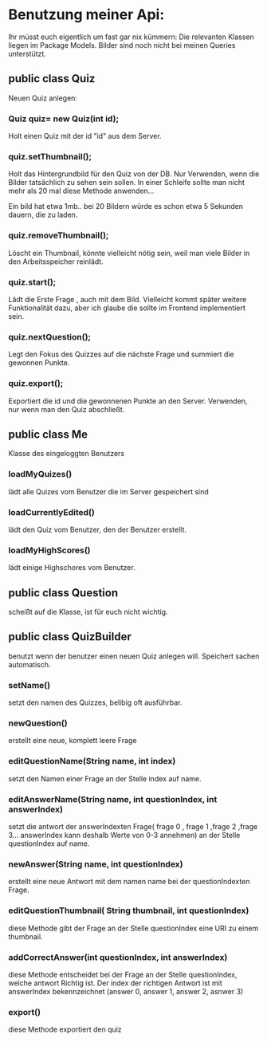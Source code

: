 # Benutzung meiner Api:

Ihr müsst euch eigentlich um fast gar nix kümmern: Die relevanten Klassen liegen im Package Models. Bilder sind noch nicht bei meinen Queries unterstützt.

## public class Quiz
 
Neuen Quiz anlegen:

### Quiz quiz= new Quiz(int id);

Holt einen Quiz mit der id "id" aus dem Server.

### quiz.setThumbnail();

Holt das Hintergrundbild für den Quiz von der DB. Nur Verwenden, wenn die Bilder tatsächlich zu sehen sein sollen. In einer Schleife sollte man nicht mehr als 20 mal diese Methode anwenden...

Ein bild hat etwa 1mb.. bei 20 Bildern würde es schon etwa 5 Sekunden dauern, die zu laden.

### quiz.removeThumbnail();

Löscht ein Thumbnail, könnte vielleicht nötig sein, weil man viele Bilder in den Arbeitsspeicher reinlädt.

### quiz.start();

Lädt die Erste Frage , auch mit dem Bild. Vielleicht kommt später weitere Funktionalität dazu, aber ich glaube die sollte im Frontend implementiert sein.

### quiz.nextQuestion();

Legt den Fokus des Quizzes auf die nächste Frage und summiert die gewonnen Punkte.

### quiz.export();

Exportiert die id und die gewonnenen Punkte an den Server. Verwenden, nur wenn man den Quiz abschließt.

## public class Me

Klasse des eingeloggten Benutzers

### loadMyQuizes()

lädt alle Quizes vom Benutzer die im Server gespeichert sind

### loadCurrentlyEdited()

lädt den Quiz vom Benutzer, den der Benutzer erstellt.

### loadMyHighScores()

lädt einige Highschores vom Benutzer.

## public class Question

scheißt auf die Klasse, ist für euch nicht wichtig.

## public class QuizBuilder

benutzt wenn der benutzer einen neuen Quiz anlegen will. Speichert sachen automatisch.

### setName()

setzt den namen des Quizzes, belibig oft ausführbar.

### newQuestion()

erstellt eine neue, komplett leere Frage

### editQuestionName(String name, int index)

setzt den Namen einer Frage an der Stelle index auf name.

### editAnswerName(String name, int questionIndex, int answerIndex)

setzt die antwort der answerIndexten Frage( frage 0 , frage 1 ,frage 2 ,frage 3... answerIndex kann deshalb Werte von 0-3 annehmen) an der Stelle questionIndex auf name.

### newAnswer(String name, int questionIndex)

erstellt eine neue Antwort mit dem namen name bei der questionIndexten Frage.

### editQuestionThumbnail( String thumbnail, int questionIndex)

diese Methode gibt der Frage an der Stelle questionIndex eine URI zu einem thumbnail.

### addCorrectAnswer(int questionIndex, int answerIndex)

diese Methode entscheidet bei der Frage an der Stelle questionIndex, welche antwort Richtig ist. Der index der richtigen Antwort ist mit answerIndex bekennzeichnet (answer 0, answer 1, answer 2, asnwer 3)

### export()

diese Methode exportiert den quiz




